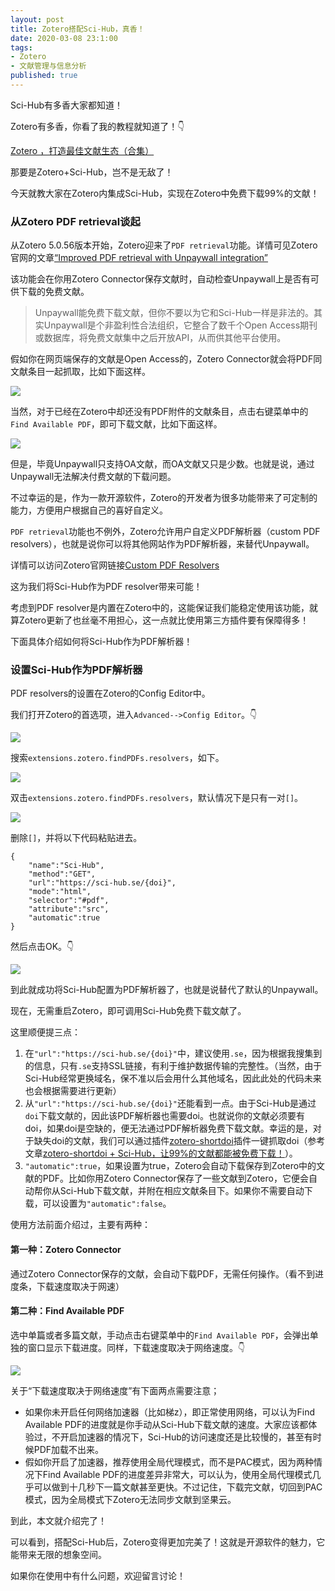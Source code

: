 ```yaml
---
layout: post
title: Zotero搭配Sci-Hub，真香！
date: 2020-03-08 23:1:00
tags: 
- Zotero
- 文献管理与信息分析
published: true
---
```


Sci-Hub有多香大家都知道！

Zotero有多香，你看了我的教程就知道了！👇

[Zotero ，打造最佳文献生态（合集）](https://mp.weixin.qq.com/s/ieAFVV4LmbeB1N5fHR9l4g)

那要是Zotero+Sci-Hub，岂不是无敌了！

今天就教大家在Zotero内集成Sci-Hub，实现在Zotero中免费下载99%的文献！

### 从Zotero PDF retrieval谈起

从Zotero 5.0.56版本开始，Zotero迎来了`PDF retrieval`功能。详情可见Zotero官网的文章[“Improved PDF retrieval with Unpaywall integration”](https://www.zotero.org/blog/improved-pdf-retrieval-with-unpaywall-integration/ "Improved PDF retrieval with Unpaywall integration")

该功能会在你用Zotero Connector保存文献时，自动检查Unpaywall上是否有可供下载的免费文献。

> Unpaywall能免费下载文献，但你不要以为它和Sci-Hub一样是非法的。其实Unpaywall是个非盈利性合法组织，它整合了数千个Open Access期刊或数据库，将免费文献集中之后开放API，从而供其他平台使用。

假如你在网页端保存的文献是Open Access的，Zotero Connector就会将PDF同文献条目一起抓取，比如下面这样。

![](https://tva1.sinaimg.cn/large/00831rSTly1gco4ykyxfmj30ja0eqdgm.jpg)

当然，对于已经在Zotero中却还没有PDF附件的文献条目，点击右键菜单中的`Find Available PDF`，即可下载文献，比如下面这样。

![](https://tva1.sinaimg.cn/large/00831rSTly1gco4zvgy6dj30hs0dkta7.jpg)

但是，毕竟Unpaywall只支持OA文献，而OA文献又只是少数。也就是说，通过Unpaywall无法解决付费文献的下载问题。

不过幸运的是，作为一款开源软件，Zotero的开发者为很多功能带来了可定制的能力，方便用户根据自己的喜好自定义。

`PDF retrieval`功能也不例外，Zotero允许用户自定义PDF解析器（custom PDF resolvers），也就是说你可以将其他网站作为PDF解析器，来替代Unpaywall。

详情可以访问Zotero官网链接[Custom PDF Resolvers](https://www.zotero.org/support/kb/custom_pdf_resolvers "Custom PDF Resolvers")

这为我们将Sci-Hub作为PDF resolver带来可能！

考虑到PDF resolver是内置在Zotero中的，这能保证我们能稳定使用该功能，就算Zotero更新了也丝毫不用担心，这一点就比使用第三方插件要有保障得多！

下面具体介绍如何将Sci-Hub作为PDF解析器！

### 设置Sci-Hub作为PDF解析器

PDF resolvers的设置在Zotero的Config Editor中。

我们打开Zotero的首选项，进入`Advanced-->Config Editor`。👇

![](https://tva1.sinaimg.cn/large/00831rSTly1gco5hwc768j30js0jagms.jpg)

搜索`extensions.zotero.findPDFs.resolvers`，如下。

![](https://tva1.sinaimg.cn/large/00831rSTly1gco5ja3psoj30lq0doq3p.jpg)

双击`extensions.zotero.findPDFs.resolvers`，默认情况下是只有一对`[]`。

![](https://tva1.sinaimg.cn/large/00831rSTly1gco5lfdhorj30lq0domxp.jpg)

删除`[]`，并将以下代码粘贴进去。

```
{
    "name":"Sci-Hub",
    "method":"GET",
    "url":"https://sci-hub.se/{doi}",
    "mode":"html",
    "selector":"#pdf",
    "attribute":"src",
    "automatic":true
}
```

然后点击OK。👇

![](https://tva1.sinaimg.cn/large/00831rSTly1gco5ou6xfcj30lq0dot9c.jpg)

到此就成功将Sci-Hub配置为PDF解析器了，也就是说替代了默认的Unpaywall。

现在，无需重启Zotero，即可调用Sci-Hub免费下载文献了。

这里顺便提三点：

1. 在`"url":"https://sci-hub.se/{doi}"`中，建议使用`.se`，因为根据我搜集到的信息，只有`.se`支持SSL链接，有利于维护数据传输的完整性。（当然，由于Sci-Hub经常更换域名，保不准以后会用什么其他域名，因此此处的代码未来也会根据需要进行更新）
2. 从`"url":"https://sci-hub.se/{doi}"`还能看到一点。由于Sci-Hub是通过`doi`下载文献的，因此该PDF解析器也需要doi。也就说你的文献必须要有doi，如果doi是空缺的，便无法通过PDF解析器免费下载文献。幸运的是，对于缺失doi的文献，我们可以通过插件[zotero-shortdoi](https://github.com/bwiernik/zotero-shortdoi/releases "zotero-shortdoi")插件一键抓取doi（参考文章[zotero-shortdoi + Sci-Hub，让99%的文献都能被免费下载！](https://mp.weixin.qq.com/s/9UAMrbfHKnmG4tZ7rvnnGA)）。
2. `"automatic":true`，如果设置为true，Zotero会自动下载保存到Zotero中的文献的PDF。比如你用Zotero Connector保存了一些文献到Zotero，它便会自动帮你从Sci-Hub下载文献，并附在相应文献条目下。如果你不需要自动下载，可以设置为`"automatic":false`。

使用方法前面介绍过，主要有两种：

#### 第一种：Zotero Connector

通过Zotero Connector保存的文献，会自动下载PDF，无需任何操作。（看不到进度条，下载速度取决于网速）

#### 第二种：Find Available PDF

选中单篇或者多篇文献，手动点击右键菜单中的`Find Available PDF`，会弹出单独的窗口显示下载进度。同样，下载速度取决于网络速度。👇

![](https://tva1.sinaimg.cn/large/00831rSTly1gco69l2iunj30ie09iaac.jpg)

关于“下载速度取决于网络速度”有下面两点需要注意；

- 如果你未开启任何网络加速器（比如梯z），即正常使用网络，可以认为Find Available PDF的进度就是你手动从Sci-Hub下载文献的速度。大家应该都体验过，不开启加速器的情况下，Sci-Hub的访问速度还是比较慢的，甚至有时候PDF加载不出来。
- 假如你开启了加速器，推荐使用全局代理模式，而不是PAC模式，因为两种情况下Find Available PDF的进度差异非常大，可以认为，使用全局代理模式几乎可以做到十几秒下一篇文献甚至更快。不过记住，下载完文献，切回到PAC模式，因为全局模式下Zotero无法同步文献到坚果云。

到此，本文就介绍完了！

可以看到，搭配Sci-Hub后，Zotero变得更加完美了！这就是开源软件的魅力，它能带来无限的想象空间。

如果你在使用中有什么问题，欢迎留言讨论！